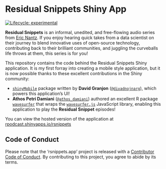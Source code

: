 
<!-- README.md is generated from README.Rmd. Please edit that file -->

# Residual Snippets Shiny App

<!-- badges: start -->

[![Lifecycle:
experimental](https://img.shields.io/badge/lifecycle-experimental-orange.svg)](https://www.tidyverse.org/lifecycle/#experimental)
<!-- badges: end -->

**Residual Snippets** is an informal, unedited, and free-flowing audio
series from [Eric Nantz](https://github.com/rpodcast). If you enjoy
hearing quick takes from a data scientist on their journey to blend
innovative uses of open-source technology, contributing back to their
brilliant communities, and juggling the curveballs life throws at them,
this series is for you\!

This repository contains the code behind the Residual Snippets Shiny
application. It is my first forray into creating a mobile style
application, but it is now possible thanks to these excellent
contributions in the Shiny community:

  - [`shinyMobile`](https://rinterface.github.io/shinyMobile/index.html)
    package written by **David Granjon**
    ([`@divadnojnarg`](https://twitter.com/divadnojnarg)), which powers
    this application’s UI\!
  - **Athos Petri Damiani**
    ([`@athos_damiani`](https://twitter.com/athos_damiani)) authored an
    excellent R package
    [`wavesurfer`](https://github.com/Athospd/wavesurfer) that wraps the
    [`wavesurfer.js`](https://wavesurfer-js.org/) JavaScript library,
    enabling this application to play the **Residual Snippet**
    episodes\!

You can view the hosted version of the application at
[rpodcast.shinyapps.io/rsnippets](https://rpodcast.shinyapps.io/rsnippets)

## Code of Conduct

Please note that the ‘rsnippets.app’ project is released with a
[Contributor Code of Conduct](CODE_OF_CONDUCT.md). By contributing to
this project, you agree to abide by its terms.
